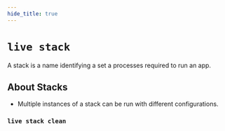 ```yaml
---
hide_title: true
---
```


# `live stack`

A stack is a name identifying a set a processes required to run an app.

## About Stacks

- Multiple instances of a stack can be run with different configurations.

### `live stack clean`
